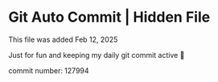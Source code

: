 # Git Auto Commit | Hidden File

This file was added Feb 12, 2025

Just for fun and keeping my daily git commit active 🤪

commit number: 127994
